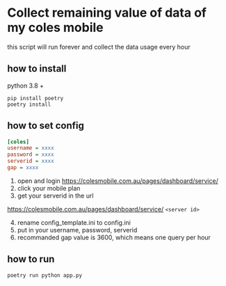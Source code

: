 # Collect remaining value of data of my coles mobile

this script will run forever and collect the data usage every hour

## how to install

python 3.8 +

```
pip install poetry
poetry install
```


## how to set config

```ini
[coles]
username = xxxx
password = xxxx
serverid = xxxx
gap = xxxx
```

1. open and login https://colesmobile.com.au/pages/dashboard/service/
2. click your mobile plan
3. get your serverid in the url

https://colesmobile.com.au/pages/dashboard/service/ `<server id>`

4. rename config_template.ini to config.ini
5. put in your username, password, serverid
6. recommanded gap value is 3600, which means one query per hour

## how to run

```
poetry run python app.py
```

